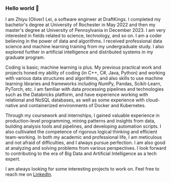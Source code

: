 ### Hello world 👋

I am Zhiyu (Oliver) Lei, a software engineer at DraftKings. I completed my bachelor's degree at University of Rochester in May 2022 and then my master's degree at University of Pennsylvania in December 2023. I am very interested in fields related to science, technology, and so on. I am a coder believing in the power of data and algorithms. I received professional data science and machine learning training from my undergraduate study. I also explored further in artificial intelligence and distributed systems in my graduate program.

Coding is basic; machine learning is plus. My previous practical work and projects honed my ability of coding (in C++, C#, Java, Python) and working with various data structures and algorithms, and also skills to use machine learning libraries and frameworks including NumPy, Pandas, Scikit-Learn, PyTorch, etc. I am familiar with data processing pipelines and technologies such as the Databricks platform, and have experience working with relational and NoSQL databases, as well as some experience with cloud-native and containerized environments of Docker and Kubernetes.

Through my coursework and internships, I gained valuable experience in production-level programming, mining patterns and insights from data, building analysis tools and pipelines, and developing automation scripts. I also cultivated the competence of rigorous logical thinking and efficient team-working. In both my academic and professional life, I am meticulous and not afraid of difficulties, and I always pursue perfection. I am also good at analyzing and solving problems from various perspectives. I look forward to contributing to the era of Big Data and Artificial Intelligence as a tech expert.

I am always looking for some interesting projects to work on. Feel free to reach me on [LinkedIn](https://www.linkedin.com/in/zhiyu-lei/).
<!--
**Zhiyu-Lei/Zhiyu-Lei** is a ✨ _special_ ✨ repository because its `README.md` (this file) appears on your GitHub profile.

Here are some ideas to get you started:

- 🔭 I’m currently working on ...
- 🌱 I’m currently learning ...
- 👯 I’m looking to collaborate on ...
- 🤔 I’m looking for help with ...
- 💬 Ask me about ...
- 📫 How to reach me: ...
- 😄 Pronouns: ...
- ⚡ Fun fact: ...
-->
